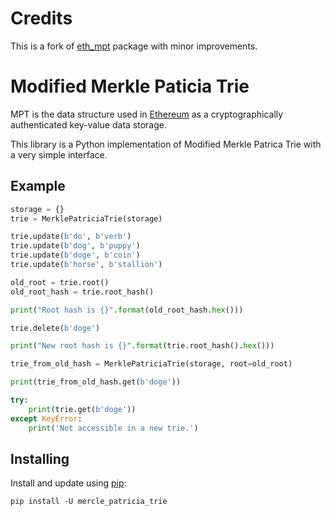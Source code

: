 # Credits

This is a fork of [eth_mpt](https://github.com/popzxc/merkle-patricia-trie) package with minor improvements.

# Modified Merkle Paticia Trie

MPT is the data structure used in [Ethereum](https://www.ethereum.org/) as a cryptographically authenticated key-value data storage.

This library is a Python implementation of Modified Merkle Patrica Trie with a very simple interface.

## Example

```python
storage = {}
trie = MerklePatriciaTrie(storage)

trie.update(b'do', b'verb')
trie.update(b'dog', b'puppy')
trie.update(b'doge', b'coin')
trie.update(b'horse', b'stallion')

old_root = trie.root()
old_root_hash = trie.root_hash()

print("Root hash is {}".format(old_root_hash.hex()))

trie.delete(b'doge')

print("New root hash is {}".format(trie.root_hash().hex()))

trie_from_old_hash = MerklePatriciaTrie(storage, root=old_root)

print(trie_from_old_hash.get(b'doge'))

try:
    print(trie.get(b'doge'))
except KeyError:
    print('Not accessible in a new trie.')
```

## Installing

Install and update using [pip](https://pip.pypa.io/en/stable/quickstart/):

```
pip install -U mercle_patricia_trie
```

